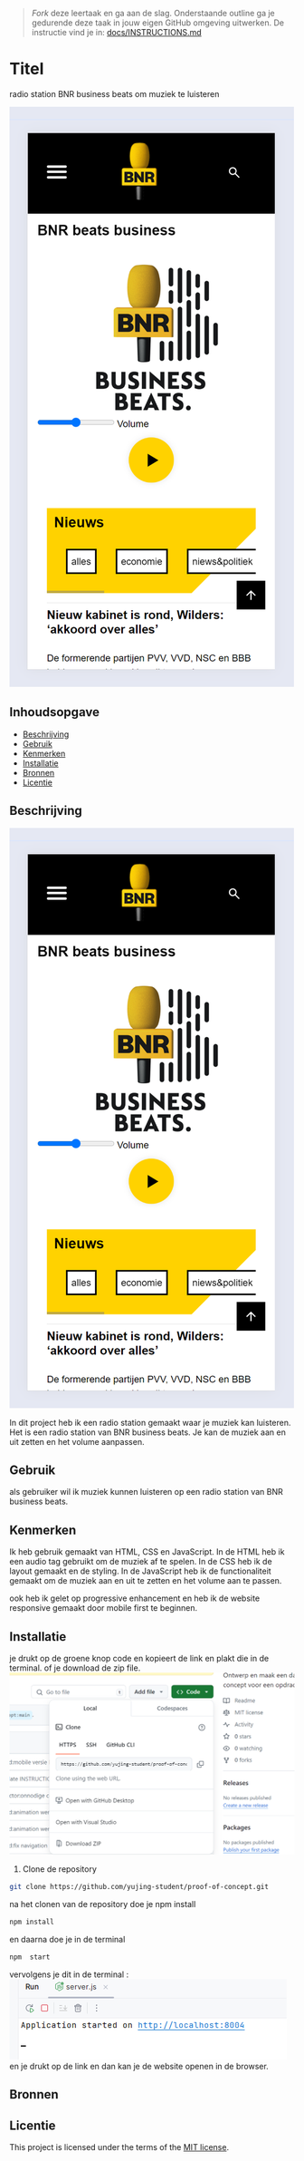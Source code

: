 > _Fork_ deze leertaak en ga aan de slag. Onderstaande outline ga je gedurende deze taak in jouw eigen GitHub omgeving uitwerken. De instructie vind je in: [docs/INSTRUCTIONS.md](docs/INSTRUCTIONS.md)

# Titel
<!-- Geef je project een titel en schrijf in één zin wat het is -->

radio station BNR business beats om muziek te luisteren

![img.png](img.png)

## Inhoudsopgave

  * [Beschrijving](#beschrijving)
  * [Gebruik](#gebruik)
  * [Kenmerken](#kenmerken)
  * [Installatie](#installatie)
  * [Bronnen](#bronnen)
  * [Licentie](#licentie)

## Beschrijving
<!-- Bij Beschrijving staat kort beschreven wat voor project het is en wat je hebt gemaakt -->
<!-- Voeg een mooie poster visual toe 📸 -->
<!-- Voeg een link toe naar Github Pages 🌐-->

![img.png](img.png)

In dit project heb ik een radio station gemaakt waar je muziek kan luisteren.
Het is een radio station van BNR business beats. 
Je kan de muziek aan en uit zetten en het volume aanpassen.



## Gebruik
<!-- Bij Gebruik staat de user story, hoe het werkt en wat je er mee kan. -->
als gebruiker wil ik muziek kunnen luisteren op een radio station van BNR business beats.

## Kenmerken
<!-- Bij Kenmerken staat welke technieken zijn gebruikt en hoe. Wat is de HTML structuur? Wat zijn de belangrijkste dingen in CSS? Wat is er met JS gedaan en hoe? Misschien heb je iets met NodeJS gedaan, of heb je een framwork of library gebruikt? -->
Ik heb gebruik gemaakt van HTML, CSS en JavaScript.
In de HTML heb ik een audio tag gebruikt om de muziek af te spelen.
In de CSS heb ik de layout gemaakt en de styling.
In de JavaScript heb ik de functionaliteit gemaakt om de muziek aan en 
uit te zetten en het volume aan te passen.

ook heb ik gelet op progressive enhancement en heb ik de website responsive gemaakt door mobile first te beginnen.


## Installatie
<!-- Bij Instalatie staat hoe een andere developer aan jouw repo kan werken -->

je drukt op de groene knop code en kopieert de link en plakt die in de terminal. of je download de zip file.
![img_1.png](img_1.png)

1. Clone de repository
```bash 
git clone https://github.com/yujing-student/proof-of-concept.git
```

na het clonen van de repository doe je npm install
```bash
npm install
```
en daarna doe je in de terminal 
```bash
npm  start
```

vervolgens je dit in de terminal :
![img_2.png](img_2.png)
en je drukt op de link en dan
kan je de website openen in de browser.


## Bronnen

## Licentie

This project is licensed under the terms of the [MIT license](./LICENSE).
